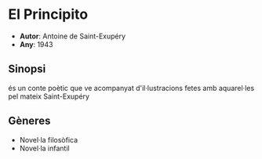 # El Principito
- __Autor__: Antoine de Saint-Exupéry 
- __Any__: 1943

## Sinopsi
és un conte poètic que ve acompanyat d'il·lustracions fetes amb aquarel·les pel mateix Saint-Exupéry

## Gèneres
- Novel·la filosòfica
- Novel·la infantil

